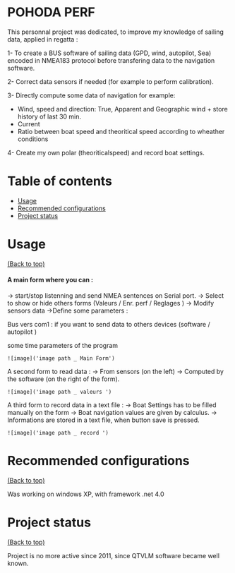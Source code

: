 # POHODA PERF
This personnal project was dedicated, to improve my knowledge of sailing data, applied in regatta : 

1- To create a BUS software of sailing data (GPD, wind, autopilot, Sea) encoded in NMEA183 protocol before transfering data to the navigation software.

2- Correct data sensors if needed (for example to perform calibration).

3- Directly compute some data of navigation for example: 
- Wind, speed and direction: True, Apparent and Geographic wind + store history of last 30 min.
- Current
- Ratio between boat speed and theoritical speed according to wheather conditions

4- Create my own polar (theoriticalspeed) and record boat settings.


# Table of contents

- [Usage](#usage)
- [Recommended configurations](#recommended-configurations)
- [Project status](#Project-status)


# Usage
[(Back to top)](#table-of-contents)

#### A main form where you can :
-> start/stop listenning and send NMEA sentences on Serial port.
-> Select to show or hide others forms (Valeurs / Enr. perf / Reglages )
-> Modify sensors data
	->Define some parameters :

Bus vers com1 : if you want to send data to others devices (software / autopilot )

some time parameters of the program
			
	![image]('image path _ Main Form')
			
A second form to read data :
-> From sensors (on the left)
-> Computed by the software (on the right of the form).
	
	![image]('image path _ valeurs ')
	
A third form to record data in a text file :
-> Boat Settings has to be filled manually on the form
-> Boat navigation values are given by calculus.
-> Informations are stored in a text file, when button save is pressed.
	
	![image]('image path _ record ')


# Recommended configurations
[(Back to top)](#table-of-contents)

Was working on windows XP, with framework .net 4.0


# Project status
[(Back to top)](#table-of-contents)

   Project is no more active since 2011, since QTVLM software became well known.


